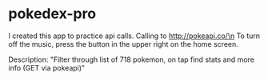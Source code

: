 # pokedex-pro
I created this app to practice api calls. Calling to http://pokeapi.co/\n
To turn off the music, press the button in the upper right on the home screen.

Description: "Filter through list of 718 pokemon, on tap find stats and more info (GET via pokeapi)"

